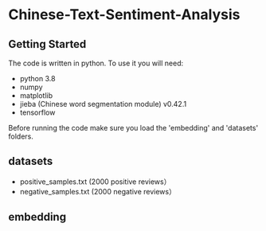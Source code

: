 # Chinese-Text-Sentiment-Analysis

## Getting Started

The code is written in python. To use it you will need:

* python 3.8 
* numpy
* matplotlib
* jieba (Chinese word segmentation module) v0.42.1 
* tensorflow 

Before running the code make sure you load the 'embedding' and 'datasets' folders.

## datasets
* positive_samples.txt (2000 positive reviews）
* negative_samples.txt (2000 negative reviews）

## embedding 

